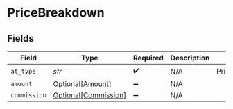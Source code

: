 # PriceBreakdown


## Fields

| Field                                                     | Type                                                      | Required                                                  | Description                                               | Example                                                   |
| --------------------------------------------------------- | --------------------------------------------------------- | --------------------------------------------------------- | --------------------------------------------------------- | --------------------------------------------------------- |
| `at_type`                                                 | *str*                                                     | :heavy_check_mark:                                        | N/A                                                       | PriceBreakdownAir                                         |
| `amount`                                                  | [Optional[Amount]](../../models/shared/amount.md)         | :heavy_minus_sign:                                        | N/A                                                       |                                                           |
| `commission`                                              | [Optional[Commission]](../../models/shared/commission.md) | :heavy_minus_sign:                                        | N/A                                                       |                                                           |